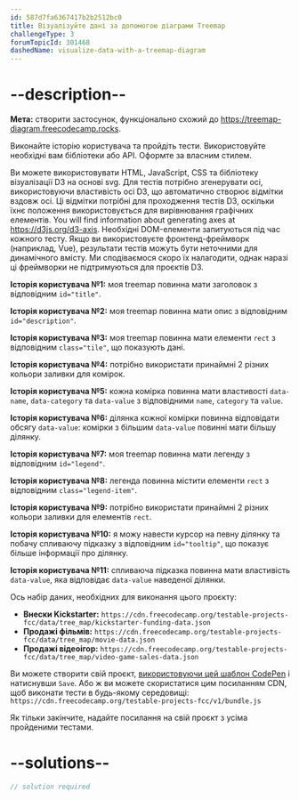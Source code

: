 ```yaml
---
id: 587d7fa6367417b2b2512bc0
title: Візуалізуйте дані за допомогою діаграми Treemap
challengeType: 3
forumTopicId: 301468
dashedName: visualize-data-with-a-treemap-diagram
---
```


# --description--

**Мета:** створити застосунок, функціонально схожий до <a href="https://treemap-diagram.freecodecamp.rocks" target="_blank" rel="noopener noreferrer nofollow">https://treemap-diagram.freecodecamp.rocks</a>.

Виконайте історію користувача та пройдіть тести. Використовуйте необхідні вам бібліотеки або API. Оформте за власним стилем.

Ви можете використовувати HTML, JavaScript, CSS та бібліотеку візуалізації D3 на основі svg. Для тестів потрібно згенерувати осі, використовуючи властивість осі D3, що автоматично створює відмітки вздовж осі. Ці відмітки потрібні для проходження тестів D3, оскільки їхнє положення використовується для вирівнювання графічних елементів. You will find information about generating axes at <https://d3js.org/d3-axis>. Необхідні DOM-елементи запитуються під час кожного тесту. Якщо ви використовуєте фронтенд-фреймворк (наприклад, Vue), результати тестів можуть бути неточними для динамічного вмісту. Ми сподіваємося скоро їх налагодити, однак наразі ці фреймворки не підтримуються для проєктів D3.

**Історія користувача №1:** моя treemap повинна мати заголовок з відповідним `id="title"`.

**Історія користувача №2:** моя treemap повинна мати опис з відповідним `id="description"`.

**Історія користувача №3:** моя treemap повинна мати елементи `rect` з відповідним `class="tile"`, що показують дані.

**Історія користувача №4:** потрібно використати принаймні 2 різних кольори заливки для комірок.

**Історія користувача №5:** кожна комірка повинна мати властивості `data-name`, `data-category` та `data-value` з відповідними `name`, `category` та `value`.

**Історія користувача №6:** ділянка кожної комірки повинна відповідати обсягу `data-value`: комірки з більшим `data-value` повинні мати більшу ділянку.

**Історія користувача №7:** моя treemap повинна мати легенду з відповідним `id="legend"`.

**Історія користувача №8:** легенда повинна містити елементи `rect` з відповідним `class="legend-item"`.

**Історія користувача №9:** потрібно використати принаймні 2 різних кольори заливки для елементів `rect`.

**Історія користувача №10:** я можу навести курсор на певну ділянку та побачу спливаючу підказку з відповідним `id="tooltip"`, що показує більше інформації про ділянку.

**Історія користувача №11:** спливаюча підказка повинна мати властивість `data-value`, яка відповідає `data-value` наведеної ділянки.

Ось набір даних, необхідних для виконання цього проєкту:

-   **Внески Kickstarter:** `https://cdn.freecodecamp.org/testable-projects-fcc/data/tree_map/kickstarter-funding-data.json`
-   **Продажі фільмів:** `https://cdn.freecodecamp.org/testable-projects-fcc/data/tree_map/movie-data.json`
-   **Продажі відеоігор:** `https://cdn.freecodecamp.org/testable-projects-fcc/data/tree_map/video-game-sales-data.json`

Ви можете створити свій проєкт, <a href='https://codepen.io/pen?template=MJjpwO' target="_blank" rel="noopener noreferrer nofollow">використовуючи цей шаблон CodePen</a> і натиснувши `Save`. Або ж ви можете скористатися цим посиланням CDN, щоб виконати тести в будь-якому середовищі: `https://cdn.freecodecamp.org/testable-projects-fcc/v1/bundle.js`

Як тільки закінчите, надайте посилання на свій проєкт з усіма пройденими тестами.

# --solutions--

```js
// solution required
```
